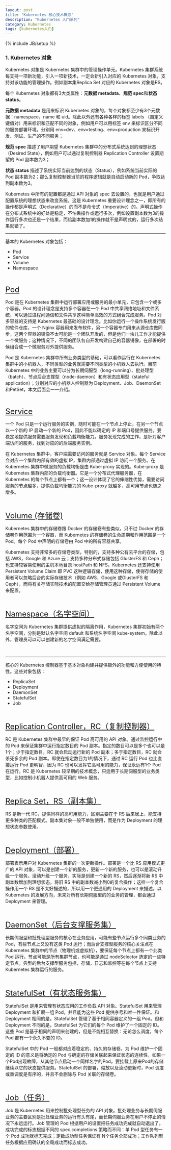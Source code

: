 ```yaml
---
layout: post
title: "Kubernetes 核心技术概念"
description: "Kubernetes 入门系列"
category: Kubernetes
tags: [kubernetes入门]
---
```

{% include JB/setup %}

### 1.  Kubernetes 对象

Kubernetes 对象是 Kubernetes 集群中的管理操作单元。Kubernetes 集群系统每支持一项新功能，引入一项新技术，一定会新引入对应的 Kubernetes 对象，支持对该功能的管理操作。例如副本集Replica Set 对应的 Kubernetes 对象是RS。

每个 Kubernetes 对象都有3大类属性：**元数据 metadata**、**规范 spec**和**状态 status**。

**元数据 metadata** 是用来标识 Kubernetes 对象的，每个对象都至少有3个元数据：namespace，name 和 uid。除此以外还有各种各样的标签 labels （自定义键值对）用来标识和匹配不同的对象，例如用户可以用标签 env 来标识区分不同的服务部署环境，分别用 env=dev、env=testing、env=production 来标识开发、测试、生产的不同服务；

**规范 spec** 描述了用户期望 Kubernetes 集群中的分布式系统达到的理想状态（Desired State），例如用户可以通过复制控制器 Replication Controller 设置期望的 Pod 副本数为3；

**状态 status** 描述了系统实际当前达到的状态（Status），例如系统当前实际的 Pod 副本数为2；那么复制控制器当前的程序逻辑就是自动启动新的 Pod，争取达到副本数为3。

Kubernetes 中所有的配置都是通过 API 对象的 spec 去设置的，也就是用户通过配置系统的理想状态来改变系统，这是 Kubernetes 重要设计理念之一，即所有的操作都是声明式（Declarative）的而不是命令式（Imperative）的。声明式操作在分布式系统中的好处是稳定，不怕丢操作或运行多次，例如设置副本数为3的操作运行多次也还是一个结果，而给副本数加1的操作就不是声明式的，运行多次结果就错了。

---

基本的 Kubernetes 对象包括：

* Pod
* Service
* Volume
* Namespace

<br>

<font size="5"><u>Pod</u></font>

Pod 是在 Kubernetes 集群中运行部署应用或服务的最小单元，它包含一个或多个容器。Pod 的设计理念是支持多个容器在一个 Pod 中共享网络地址和文件系统，可以通过进程间通信和文件共享这种简单高效的方式组合完成服务。Pod 对多容器的支持是 Kubernetes 最基础的设计理念。比如你运行一个操作系统发行版的软件仓库，一个 Nginx 容器用来发布软件，另一个容器专门用来从源仓库做同步，这两个容器的镜像不太可能是一个团队开发的，但是他们一块儿工作才能提供一个微服务；这种情况下，不同的团队各自开发构建自己的容器镜像，在部署的时候组合成一个微服务对外提供服务。

Pod 是 Kubernetes 集群中所有业务类型的基础，可以看作运行在 Kubernetes 集群中的小机器人，不同类型的业务就需要不同类型的小机器人去执行。目前 Kubernetes 中的业务主要可以分为长期伺服型（long-running）、批处理型（batch）、节点后台支撑型（node-daemon）和有状态应用型（stateful application）；分别对应的小机器人控制器为 Deployment、Job、DaemonSet 和PetSet，本文后面会一一介绍。

<br>

<font size="5"><u>Service</u></font>

一个 Pod 只是一个运行服务的实例，随时可能在一个节点上停止，在另一个节点以一个新的 IP 启动一个新的 Pod，因此不能以确定的 IP 和端口号提供服务。要稳定地提供服务需要服务发现和负载均衡能力。服务发现完成的工作，是针对客户端访问的服务，找到对应的的后端服务实例。

在 Kubernetes 集群中，客户端需要访问的服务就是 Service 对象。每个 Service 会对应一个集群内部有效的虚拟 IP，集群内部通过虚拟 IP 访问一个服务。在 Kubernetes 集群中微服务的负载均衡是由 Kube-proxy 实现的。Kube-proxy 是 Kubernetes 集群内部的负载均衡器。它是一个分布式代理服务器，在 Kubernetes 的每个节点上都有一个；这一设计体现了它的伸缩性优势，需要访问服务的节点越多，提供负载均衡能力的 Kube-proxy 就越多，高可用节点也随之增多。

<br>

<font size="5"><u>Volume (存储卷)</u></font>

Kubernetes 集群中的存储卷跟 Docker 的存储卷有些类似，只不过 Docker 的存储卷作用范围为一个容器，而 Kubernetes 的存储卷的生命周期和作用范围是一个 Pod。每个 Pod 中声明的存储卷由 Pod 中的所有容器共享。

Kubernetes 支持非常多的存储卷类型，特别的，支持多种公有云平台的存储，包括 AWS，Google 和 Azure 云；支持多种分布式存储包括 GlusterFS 和 Ceph；也支持较容易使用的主机本地目录 hostPath 和 NFS。Kubernetes 还支持使用 Persistent Volume Claim 即 PVC 这种逻辑存储，使用这种存储，使得存储的使用者可以忽略后台的实际存储技术（例如 AWS，Google 或GlusterFS 和 Ceph），而将有关存储实际技术的配置交给存储管理员通过 Persistent Volume 来配置。

<br>

<font size="5"><u>Namespace（名字空间）</u></font>

名字空间为 Kubernetes 集群提供虚拟的隔离作用，Kubernetes 集群初始有两个名字空间，分别是默认名字空间 default 和系统名字空间 kube-system，除此以外，管理员可以可以创建新的名字空间满足需要。

<br>

---

核心的 Kubernetes 控制器基于基本对象构建并提供额外的功能和方便使用的特性。这些对象包括：

* ReplicaSet
* Deployment
* DaemonSet
* StatefulSet
* Job


<br>

<font size="5"><u>Replication Controller，RC（复制控制器）</u></font>

RC 是 Kubernetes 集群中最早的保证 Pod 高可用的 API 对象。通过监控运行中的 Pod 来保证集群中运行指定数目的 Pod 副本。指定的数目可以是多个也可以是1个；少于指定数目，RC 就会启动运行新的 Pod 副本；多于指定数目，RC 就会杀死多余的 Pod 副本。即使在指定数目为1的情况下，通过 RC 运行 Pod 也比直接运行 Pod 更明智，因为 RC 也可以发挥它高可用的能力，保证永远有1个 Pod 在运行。RC 是 Kubernetes 较早期的技术概念，只适用于长期伺服型的业务类型，比如控制小机器人提供高可用的 Web 服务。

<br>

<font size="5"><u>Replica Set，RS（副本集）</u></font>

RS 是新一代 RC，提供同样的高可用能力，区别主要在于 RS 后来居上，能支持更多种类的匹配模式。副本集对象一般不单独使用，而是作为 Deployment 的理想状态参数使用。

<br>

<font size="5"><u>Deployment（部署）</u></font>

部署表示用户对 Kubernetes 集群的一次更新操作。部署是一个比 RS 应用模式更广的 API 对象，可以是创建一个新的服务，更新一个新的服务，也可以是滚动升级一个服务。滚动升级一个服务，实际是创建一个新的 RS，然后逐渐将新 RS 中副本数增加到理想状态，将旧 RS 中的副本数减小到0的复合操作；这样一个复合操作用一个 RS 是不太好描述的，所以用一个更通用的 Deployment 来描述。以 Kubernetes 的发展方向，未来对所有长期伺服型的的业务的管理，都会通过 Deployment 来管理。


<br>

<font size="5"><u>DaemonSet（后台支撑服务集）</u></font>

长期伺服型和批处理型服务的核心在业务应用，可能有些节点运行多个同类业务的 Pod，有些节点上又没有这类 Pod 运行；而后台支撑型服务的核心关注点在 Kubernetes 集群中的节点（物理机或虚拟机），要保证每个节点上都有一个此类 Pod 运行。节点可能是所有集群节点，也可能是通过 nodeSelector 选定的一些特定节点。典型的后台支撑型服务包括，存储，日志和监控等在每个节点上支持 Kubernetes 集群运行的服务。

<br>

<font size="5"><u>StatefulSet（有状态服务集）</u></font>

StatefulSet 是用来管理有状态应用的工作负载 API 对象。StatefulSet 用来管理 Deployment 和扩展一组 Pod，并且能为这些 Pod 提供序号和唯一性保证。和 Deployment 相同的是，StatefulSet 管理了基于相同容器定义的一组 Pod。但和 Deployment 不同的是，StatefulSet 为它们的每个 Pod 维护了一个固定的 ID。这些 Pod 是基于相同的声明来创建的，但是不能相互替换：无论怎么调度，每个 Pod 都有一个永久不变的 ID。

StatefulSet 中的 Pod 一般都对应着稳定的、持久的存储卷。为 Pod 维护一个固定的 ID 的意义是将确定的 Pod 与确定的存储关联起来保证状态的连续性，如果一个Pod出现故障，从其他节点启动一个同样名字的Pod，要挂载上原来Pod的存储继续以它的状态提供服务。StatefulSet 的部署，缩放以及滚动更新时，Pod 调度或重调度是有序的，并且不会删除与 Pod 关联的存储卷。

<br>

<font size="5"><u>Job（任务）</u></font>

Job 是 Kubernetes 用来控制批处理型任务的 API 对象。批处理业务与长期伺服业务的主要区别是批处理业务的运行有头有尾，而长期伺服业务在用户不停止的情况下永远运行。Job 管理的 Pod 根据用户的设置把任务成功完成就自动退出了。成功完成的标志根据不同的 spec.completions 策略而不同：单 Pod 型任务有一个 Pod 成功就标志完成；定数成功型任务保证有  N个任务全部成功；工作队列型任务根据应用确认的全局成功而标志成功。